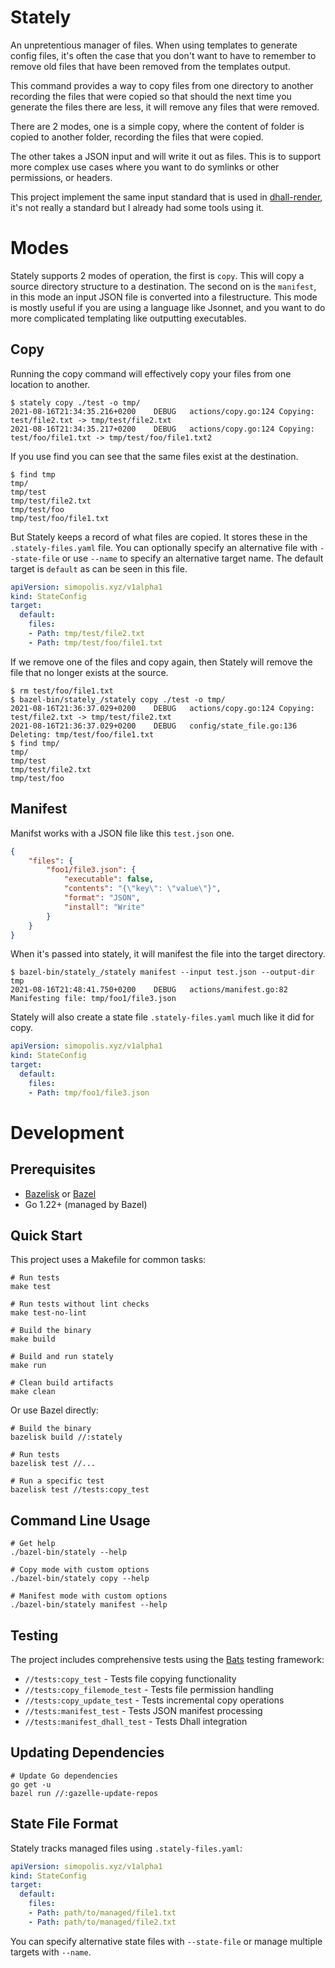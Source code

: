 # Stately

An unpretentious manager of files. When using templates to generate
config files, it's often the case that you don't want to have to
remember to remove old files that have been removed from the templates
output.

This command provides a way to copy files from one directory to
another recording the files that were copied so that should the next
time you generate the files there are less, it will remove any files
that were removed.

There are 2 modes, one is a simple copy, where the content of folder
is copied to another folder, recording the files that were copied.

The other takes a JSON input and will write it out as files.  This is
to support more complex use cases where you want to do symlinks or
other permissions, or headers.

This project implement the same input standard that is used in
[dhall-render](https://github.com/timbertson/dhall-render), it's not
really a standard but I already had some tools using it.

# Modes

Stately supports 2 modes of operation, the first is `copy`.  This will
copy a source directory structure to a destination.  The second on is
the `manifest`, in this mode an input JSON file is converted into a
filestructure.  This mode is mostly useful if you are using a language
like Jsonnet, and you want to do more complicated templating like
outputting executables.

## Copy

Running the copy command will effectively copy your files from one
location to another.

``` shell
$ stately copy ./test -o tmp/
2021-08-16T21:34:35.216+0200	DEBUG	actions/copy.go:124	Copying: test/file2.txt -> tmp/test/file2.txt
2021-08-16T21:34:35.217+0200	DEBUG	actions/copy.go:124	Copying: test/foo/file1.txt -> tmp/test/foo/file1.txt2
```

If you use find you can see that the same files exist at the destination.

``` shell
$ find tmp
tmp/
tmp/test
tmp/test/file2.txt
tmp/test/foo
tmp/test/foo/file1.txt
```

But Stately keeps a record of what files are copied. It stores these
in the `.stately-files.yaml` file. You can optionally specify an
alternative file with `--state-file` or use `--name` to specify an
alternative target name.  The default target is `default` as can be
seen in this file.

``` yaml
apiVersion: simopolis.xyz/v1alpha1
kind: StateConfig
target:
  default:
    files:
    - Path: tmp/test/file2.txt
    - Path: tmp/test/foo/file1.txt
```

If we remove one of the files and copy again, then Stately will remove
the file that no longer exists at the source.

``` shell
$ rm test/foo/file1.txt
$ bazel-bin/stately_/stately copy ./test -o tmp/
2021-08-16T21:36:37.029+0200	DEBUG	actions/copy.go:124	Copying: test/file2.txt -> tmp/test/file2.txt
2021-08-16T21:36:37.029+0200	DEBUG	config/state_file.go:136	Deleting: tmp/test/foo/file1.txt
$ find tmp/
tmp/
tmp/test
tmp/test/file2.txt
tmp/test/foo
```

## Manifest

Manifst works with a JSON file like this `test.json` one.

``` json
{
    "files": {
        "foo1/file3.json": {
            "executable": false,
            "contents": "{\"key\": \"value\"}",
            "format": "JSON",
            "install": "Write"
        }
    }
}
```

When it's passed into stately, it will manifest the file into the target directory.

``` shell
$ bazel-bin/stately_/stately manifest --input test.json --output-dir tmp
2021-08-16T21:48:41.750+0200	DEBUG	actions/manifest.go:82	Manifesting file: tmp/foo1/file3.json
```

Stately will also create a state file `.stately-files.yaml` much like it did for copy.

``` yaml
apiVersion: simopolis.xyz/v1alpha1
kind: StateConfig
target:
  default:
    files:
    - Path: tmp/foo1/file3.json
```

# Development

## Prerequisites

- [Bazelisk](https://github.com/bazelbuild/bazelisk) or [Bazel](https://bazel.build/)
- Go 1.22+ (managed by Bazel)

## Quick Start

This project uses a Makefile for common tasks:

```shell
# Run tests
make test

# Run tests without lint checks
make test-no-lint  

# Build the binary
make build

# Build and run stately
make run

# Clean build artifacts
make clean
```

Or use Bazel directly:

```shell
# Build the binary
bazelisk build //:stately

# Run tests
bazelisk test //...

# Run a specific test
bazelisk test //tests:copy_test
```

## Command Line Usage

```shell
# Get help
./bazel-bin/stately --help

# Copy mode with custom options
./bazel-bin/stately copy --help

# Manifest mode with custom options  
./bazel-bin/stately manifest --help
```

## Testing

The project includes comprehensive tests using the [Bats](https://github.com/bats-core/bats-core) testing framework:

- `//tests:copy_test` - Tests file copying functionality
- `//tests:copy_filemode_test` - Tests file permission handling
- `//tests:copy_update_test` - Tests incremental copy operations
- `//tests:manifest_test` - Tests JSON manifest processing
- `//tests:manifest_dhall_test` - Tests Dhall integration

## Updating Dependencies

```shell
# Update Go dependencies
go get -u
bazel run //:gazelle-update-repos
```

## State File Format

Stately tracks managed files using `.stately-files.yaml`:

```yaml
apiVersion: simopolis.xyz/v1alpha1
kind: StateConfig
target:
  default:
    files:
    - Path: path/to/managed/file1.txt
    - Path: path/to/managed/file2.txt
```

You can specify alternative state files with `--state-file` or manage multiple targets with `--name`.

